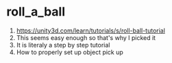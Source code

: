 # roll_a_ball
1. https://unity3d.com/learn/tutorials/s/roll-ball-tutorial
2. This seems easy enough so that's why I picked it  
3. It is literaly a step by step tutorial
4. How to properly set up object pick up
